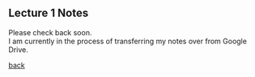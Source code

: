 ## Lecture 1 Notes
Please check back soon.
<br>I am currently in the process of transferring my notes over from Google Drive.

[back](./)
